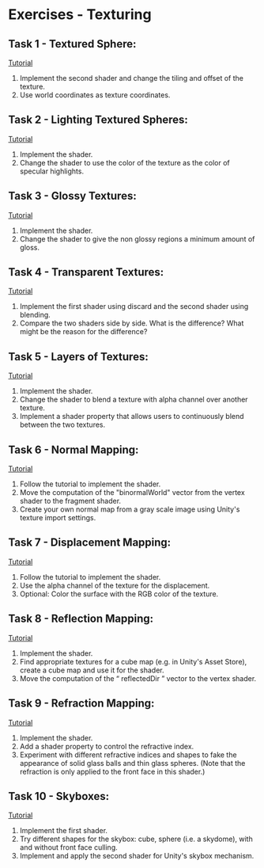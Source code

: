# Exercises - Texturing

## Task 1 - Textured Sphere:

[Tutorial](https://en.wikibooks.org/wiki/Cg_Programming/Unity/Textured_Spheres)

1. Implement the second shader and change the tiling and offset of the texture.
2. Use world coordinates as texture coordinates.

## Task 2 - Lighting Textured Spheres:

[Tutorial](https://en.wikibooks.org/wiki/Cg_Programming/Unity/Lighting_Textured_Surfaces)

1. Implement the shader.
2. Change the shader to use the color of the texture as the color of specular highlights.

## Task 3 - Glossy Textures:

[Tutorial](https://en.wikibooks.org/wiki/Cg_Programming/Unity/Glossy_Textures)

1. Implement the shader.
2. Change the shader to give the non glossy regions a minimum amount of gloss.

## Task 4 - Transparent Textures:

[Tutorial](https://en.wikibooks.org/wiki/Cg_Programming/Unity/Transparent_Textures)

1. Implement the first shader using discard and the second shader using blending.
2. Compare the two shaders side by side. What is the difference? What might be the reason for the difference?

## Task 5 - Layers of Textures:

[Tutorial](https://en.wikibooks.org/wiki/Cg_Programming/Unity/Layers_of_Textures)

1. Implement the shader.
2. Change the shader to blend a texture with alpha channel over another texture.
3. Implement a shader property that allows users to continuously blend between the two textures.

## Task 6 - Normal Mapping:

[Tutorial](https://en.wikibooks.org/wiki/Cg_Programming/Unity/Lighting_of_Bumpy_Surfaces)

1. Follow the tutorial to implement the shader.
2. Move the computation of the "binormalWorld" vector from the vertex shader to the fragment shader.
3. Create your own normal map from a gray scale image using Unity's texture import settings.

## Task 7 - Displacement Mapping:

[Tutorial](https://en.wikibooks.org/wiki/Cg_Programming/Unity/Displacement_Maps)

1. Follow the tutorial to implement the shader.
2. Use the alpha channel of the texture for the displacement.
3. Optional: Color the surface with the RGB color of the texture.

## Task 8 - Reflection Mapping:

[Tutorial](https://en.wikibooks.org/wiki/Cg_Programming/Unity/Reflecting_Surfaces)

1. Implement the shader.
2. Find appropriate textures for a cube map (e.g. in Unity's Asset Store), create a cube map and use it for the shader.
3. Move the computation of the “ reflectedDir ” vector to the vertex shader.

## Task 9 - Refraction Mapping:

[Tutorial](https://en.wikibooks.org/wiki/Cg_Programming/Unity/Curved_Glass)

1. Implement the shader.
2. Add a shader property to control the refractive index.
3. Experiment with different refractive indices and shapes to fake the appearance of solid glass balls and thin glass spheres. (Note that the refraction is only applied to the front face in this shader.)

## Task 10 - Skyboxes:

[Tutorial](https://en.wikibooks.org/wiki/Cg_Programming/Unity/Skyboxes)

1. Implement the first shader.
2. Try different shapes for the skybox: cube, sphere (i.e. a skydome), with and without front face culling.
3. Implement and apply the second shader for Unity's skybox mechanism.
